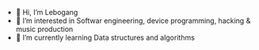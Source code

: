 - 👋 Hi, I’m Lebogang
- 👀 I’m interested in Softwar engineering, device programming, hacking & music production
- 🌱 I’m currently learning Data structures and algorithms

<!---
MichaelSchoolConnect/MichaelSchoolConnect is a ✨ special ✨ repository because its `README.md` (this file) appears on your GitHub profile.
You can click the Preview link to take a look at your changes.
--->

